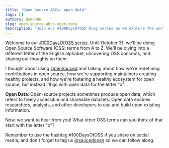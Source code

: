 ```yaml
---
title: "Open Source ABCs: open data"
tags: []
authors: BekahHW
slug: open-source-abcs-open-data
description: "Join our #100DaysOfOSS blog series as we explore the world of Open Source Software (OSS) from A to Z! Every week, we'll discuss two new letters of the English alphabet. Share your thoughts, ideas, and favorite OSS projects for each letter. Let's celebrate the power of open source together! "
---
```


Welcome to our [#100DaysOfOSS series](https://dev.to/opensauced/100daysofoss-growing-skills-and-real-world-experience-3o5k). Until October 31, we'll be doing  Open Source Software (OSS) terms from A to Z. We'll be diving into a different letter of the English alphabet, uncovering OSS concepts, and sharing our thoughts on them.

I thought about using [OpenSauced](https://opensauced.pizza/) and talking about how we're redefining contributions in open source, how we're supporting maintainers creating healthy projects, and how we're fostering a healthy ecosystem for open source, but instead I'll go with open data for the letter "o".
<!-- truncate -->

**Open Data**: Open-source projects sometimes produce open data, which refers to freely accessible and shareable datasets. Open data enables researchers, analysts, and other developers to use and build upon existing information.

Now, we want to hear from you! What other OSS terms can you think of that start with the letter "o"?

Remember to use the hashtag #100DaysOfOSS if you share on social media, and don't forget to tag us [@saucedopen](https://twitter.com/saucedopen) so we can follow along.
